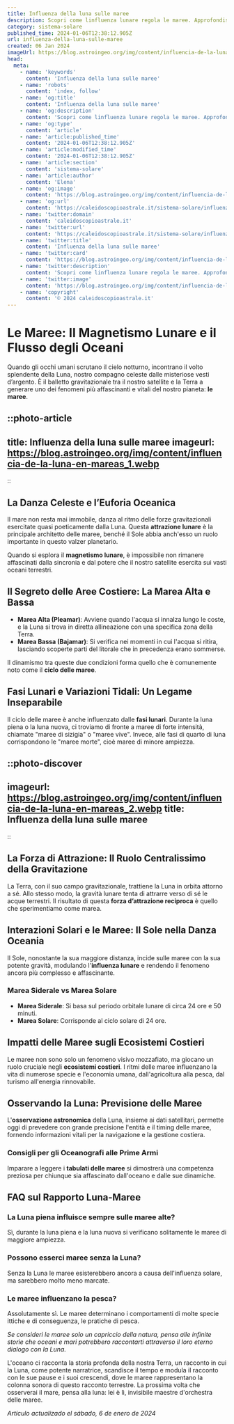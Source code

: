 ```yaml
---
title: Influenza della luna sulle maree
description: Scopri come linfluenza lunare regola le maree. Approfondisci i legami tra Luna e cambiamenti dei livelli del mare.
category: sistema-solare
published_time: 2024-01-06T12:38:12.905Z
url: influenza-della-luna-sulle-maree
created: 06 Jan 2024
imageUrl: https://blog.astroingeo.org/img/content/influencia-de-la-luna-en-mareas_1.webp
head:
  meta:
    - name: 'keywords'
      content: 'Influenza della luna sulle maree'
    - name: 'robots'
      content: 'index, follow'
    - name: 'og:title'
      content: 'Influenza della luna sulle maree'
    - name: 'og:description'
      content: 'Scopri come linfluenza lunare regola le maree. Approfondisci i legami tra Luna e cambiamenti dei livelli del mare.'
    - name: 'og:type'
      content: 'article'
    - name: 'article:published_time'
      content: '2024-01-06T12:38:12.905Z'
    - name: 'article:modified_time'
      content: '2024-01-06T12:38:12.905Z'
    - name: 'article:section'
      content: 'sistema-solare'
    - name: 'article:author'
      content: 'Elena'
    - name: 'og:image'
      content: 'https://blog.astroingeo.org/img/content/influencia-de-la-luna-en-mareas_1.webp'
    - name: 'og:url'
      content: 'https://caleidoscopioastrale.it/sistema-solare/influenza-della-luna-sulle-maree'
    - name: 'twitter:domain'
      content: 'caleidoscopioastrale.it'
    - name: 'twitter:url'
      content: 'https://caleidoscopioastrale.it/sistema-solare/influenza-della-luna-sulle-maree'
    - name: 'twitter:title'
      content: 'Influenza della luna sulle maree'
    - name: 'twitter:card'
      content: 'https://blog.astroingeo.org/img/content/influencia-de-la-luna-en-mareas_1.webp'
    - name: 'twitter:description'
      content: 'Scopri come linfluenza lunare regola le maree. Approfondisci i legami tra Luna e cambiamenti dei livelli del mare.'
    - name: 'twitter:image'
      content: 'https://blog.astroingeo.org/img/content/influencia-de-la-luna-en-mareas_1.webp'
    - name: 'copyright'
      content: '© 2024 caleidoscopioastrale.it'
---
```

# **Le Maree: Il Magnetismo Lunare e il Flusso degli Oceani**

Quando gli occhi umani scrutano il cielo notturno, incontrano il volto splendente della Luna, nostro compagno celeste dalle misteriose vesti d’argento. È il balletto gravitazionale tra il nostro satellite e la Terra a generare uno dei fenomeni più affascinanti e vitali del nostro pianeta: **le maree**.

::photo-article
---
title: Influenza della luna sulle maree
imageurl: https://blog.astroingeo.org/img/content/influencia-de-la-luna-en-mareas_1.webp
---
::

## **La Danza Celeste e l’Euforia Oceanica**

Il mare non resta mai immobile, danza al ritmo delle forze gravitazionali esercitate quasi poeticamente dalla Luna. Questa **attrazione lunare** è la principale architetto delle maree, benché il Sole abbia anch'esso un ruolo importante in questo valzer planetario.

Quando si esplora il **magnetismo lunare**, è impossibile non rimanere affascinati dalla sincronia e dal potere che il nostro satellite esercita sui vasti oceani terrestri.

## **Il Segreto delle Aree Costiere: La Marea Alta e Bassa**

- **Marea Alta (Pleamar)**: Avviene quando l'acqua si innalza lungo le coste, e la Luna si trova in diretta allineazione con una specifica zona della Terra.
- **Marea Bassa (Bajamar)**: Si verifica nei momenti in cui l'acqua si ritira, lasciando scoperte parti del litorale che in precedenza erano sommerse.

Il dinamismo tra queste due condizioni forma quello che è comunemente noto come il **ciclo delle maree**.

## **Fasi Lunari e Variazioni Tidali: Un Legame Inseparabile**

Il ciclo delle maree è anche influenzato dalle **fasi lunari**. Durante la luna piena o la luna nuova, ci troviamo di fronte a maree di forte intensità, chiamate "maree di sizigia" o "maree vive". Invece, alle fasi di quarto di luna corrispondono le "maree morte", cioè maree di minore ampiezza.

::photo-discover
---
imageurl: https://blog.astroingeo.org/img/content/influencia-de-la-luna-en-mareas_2.webp
title: Influenza della luna sulle maree
---
::

## **La Forza di Attrazione: Il Ruolo Centralissimo della Gravitazione**

La Terra, con il suo campo gravitazionale, trattiene la Luna in orbita attorno a sé. Allo stesso modo, la gravità lunare tenta di attrarre verso di sé le acque terrestri. Il risultato di questa **forza d’attrazione reciproca** è quello che sperimentiamo come marea.

## **Interazioni Solari e le Maree: Il Sole nella Danza Oceania**

Il Sole, nonostante la sua maggiore distanza, incide sulle maree con la sua potente gravità, modulando l'**influenza lunare** e rendendo il fenomeno ancora più complesso e affascinante.

### **Marea Siderale vs Marea Solare**
- **Marea Siderale**: Si basa sul periodo orbitale lunare di circa 24 ore e 50 minuti.
- **Marea Solare**: Corrisponde al ciclo solare di 24 ore.

## **Impatti delle Maree sugli Ecosistemi Costieri**

Le maree non sono solo un fenomeno visivo mozzafiato, ma giocano un ruolo cruciale negli **ecosistemi costieri**. I ritmi delle maree influenzano la vita di numerose specie e l'economia umana, dall'agricoltura alla pesca, dal turismo all'energia rinnovabile.

## **Osservando la Luna: Previsione delle Maree**

L'**osservazione astronomica** della Luna, insieme ai dati satellitari, permette oggi di prevedere con grande precisione l'entità e il timing delle maree, fornendo informazioni vitali per la navigazione e la gestione costiera.

### **Consigli per gli Oceanografi alle Prime Armi**
Imparare a leggere i **tabulati delle maree** si dimostrerà una competenza preziosa per chiunque sia affascinato dall'oceano e dalle sue dinamiche.

## **FAQ sul Rapporto Luna-Maree**

### **La Luna piena influisce sempre sulle maree alte?**
Sì, durante la luna piena e la luna nuova si verificano solitamente le maree di maggiore ampiezza.

### **Possono esserci maree senza la Luna?**
Senza la Luna le maree esisterebbero ancora a causa dell'influenza solare, ma sarebbero molto meno marcate.

### **Le maree influenzano la pesca?**
Assolutamente sì. Le maree determinano i comportamenti di molte specie ittiche e di conseguenza, le pratiche di pesca.

_Se consideri le maree solo un capriccio della natura, pensa alle infinite storie che oceani e mari potrebbero raccontarti attraverso il loro eterno dialogo con la Luna._

L'oceano ci racconta la storia profonda della nostra Terra, un racconto in cui la Luna, come potente narratrice, scandisce il tempo e modula il racconto con le sue pause e i suoi crescendi, dove le maree rappresentano la colonna sonora di questo racconto terrestre. La prossima volta che osserverai il mare, pensa alla luna: lei è lì, invisibile maestre d'orchestra delle maree.

_Artículo actualizado el sábado, 6 de enero de 2024_